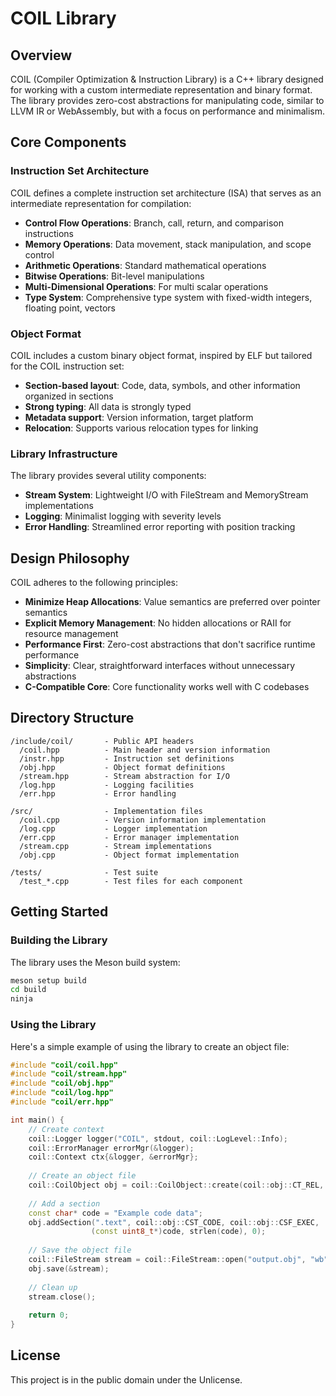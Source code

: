 # COIL Library

## Overview

COIL (Compiler Optimization & Instruction Library) is a C++ library designed for working with a custom intermediate representation and binary format. The library provides zero-cost abstractions for manipulating code, similar to LLVM IR or WebAssembly, but with a focus on performance and minimalism.

## Core Components

### Instruction Set Architecture

COIL defines a complete instruction set architecture (ISA) that serves as an intermediate representation for compilation:

- **Control Flow Operations**: Branch, call, return, and comparison instructions
- **Memory Operations**: Data movement, stack manipulation, and scope control
- **Arithmetic Operations**: Standard mathematical operations
- **Bitwise Operations**: Bit-level manipulations
- **Multi-Dimensional Operations**: For multi scalar operations
- **Type System**: Comprehensive type system with fixed-width integers, floating point, vectors

### Object Format

COIL includes a custom binary object format, inspired by ELF but tailored for the COIL instruction set:

- **Section-based layout**: Code, data, symbols, and other information organized in sections
- **Strong typing**: All data is strongly typed
- **Metadata support**: Version information, target platform
- **Relocation**: Supports various relocation types for linking

### Library Infrastructure

The library provides several utility components:

- **Stream System**: Lightweight I/O with FileStream and MemoryStream implementations
- **Logging**: Minimalist logging with severity levels
- **Error Handling**: Streamlined error reporting with position tracking

## Design Philosophy

COIL adheres to the following principles:

- **Minimize Heap Allocations**: Value semantics are preferred over pointer semantics
- **Explicit Memory Management**: No hidden allocations or RAII for resource management
- **Performance First**: Zero-cost abstractions that don't sacrifice runtime performance
- **Simplicity**: Clear, straightforward interfaces without unnecessary abstractions
- **C-Compatible Core**: Core functionality works well with C codebases

## Directory Structure

```
/include/coil/       - Public API headers
  /coil.hpp          - Main header and version information
  /instr.hpp         - Instruction set definitions
  /obj.hpp           - Object format definitions
  /stream.hpp        - Stream abstraction for I/O
  /log.hpp           - Logging facilities
  /err.hpp           - Error handling

/src/                - Implementation files
  /coil.cpp          - Version information implementation
  /log.cpp           - Logger implementation
  /err.cpp           - Error manager implementation
  /stream.cpp        - Stream implementations
  /obj.cpp           - Object format implementation

/tests/              - Test suite
  /test_*.cpp        - Test files for each component
```

## Getting Started

### Building the Library

The library uses the Meson build system:

```bash
meson setup build
cd build
ninja
```

### Using the Library

Here's a simple example of using the library to create an object file:

```cpp
#include "coil/coil.hpp"
#include "coil/stream.hpp"
#include "coil/obj.hpp"
#include "coil/log.hpp"
#include "coil/err.hpp"

int main() {
    // Create context
    coil::Logger logger("COIL", stdout, coil::LogLevel::Info);
    coil::ErrorManager errorMgr(&logger);
    coil::Context ctx{&logger, &errorMgr};
    
    // Create an object file
    coil::CoilObject obj = coil::CoilObject::create(coil::obj::CT_REL, 0, &ctx);
    
    // Add a section
    const char* code = "Example code data";
    obj.addSection(".text", coil::obj::CST_CODE, coil::obj::CSF_EXEC,
                  (const uint8_t*)code, strlen(code), 0);
    
    // Save the object file
    coil::FileStream stream = coil::FileStream::open("output.obj", "wb", &ctx);
    obj.save(&stream);
    
    // Clean up
    stream.close();
    
    return 0;
}
```

## License

This project is in the public domain under the Unlicense.